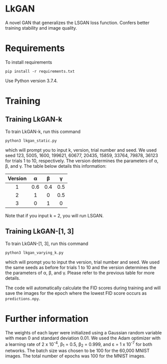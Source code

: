 # LkGAN
A novel GAN that generalizes the LSGAN loss function. Confers better training stability and image quality.

# Requirements
To install requirements
```
pip install -r requirements.txt
```
Use Python version 3.7.4.

# Training
## Training LkGAN-k
To train LkGAN-k, run this command
```
python3 lkgan_static.py
```
which will prompt you to input k, version, trial number and seed. 
We used seed 123, 5005, 1600, 199621, 60677, 20435, 15859, 33764, 79878,
36123 for trials 1 to 10, respectively.
The version determines the parameters of &alpha;, &beta;, and &gamma;.
The table below details this information:

| Version | &alpha; | &beta; | &gamma; |
| :---: | :---: | :---: | :---: |
| 1 | 0.6 | 0.4 | 0.5 |
| 2 | 1 | 0 | 0.5 |
| 3 | 0 | 1 | 0 |

Note that if you input k = 2, you will run LSGAN. 

## Training LkGAN-[1, 3]
To train LkGAN-[1, 3], run this command
```
python3 lkgan_varying_k.py
```
which will prompt you to input the version, trial number and seed.
We used the same seeds as before for trials 1 to 10 and the 
version determines the the parameters of &alpha;, &beta;, and &gamma;.
Please refer to the previous table for more details.

The code will automatically calculate the FID scores during training and
will save the images for the epoch where the lowest FID score occurs as `predictions.npy`.

# Further information 
The weights of each layer were initialized using a Gaussian random variable with mean 0 and standard deviation
0.01.
We used the Adam optimizer with a learning rate of
 2 x 10<sup>-4</sup>, &beta;<sub>1</sub> = 0.5, &beta;<sub>2</sub> = 0.999, and
&epsilon; = 1 x 10<sup>-7</sup> for both networks.
The batch size was chosen to be 100 for the 60,000 MNIST images.
The total number of epochs was 100 for the MNIST images.
